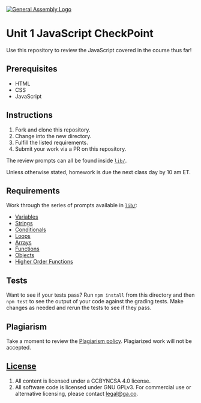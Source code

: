 [![General Assembly Logo](https://camo.githubusercontent.com/1a91b05b8f4d44b5bbfb83abac2b0996d8e26c92/687474703a2f2f692e696d6775722e636f6d2f6b6538555354712e706e67)](https://generalassemb.ly/education/web-development-immersive)

# Unit 1 JavaScript CheckPoint

Use this repository to review the JavaScript covered in the course thus far!

## Prerequisites

- HTML
- CSS
- JavaScript

## Instructions

1. Fork and clone this repository.
1. Change into the new directory.
1. Fulfill the listed requirements.
1. Submit your work via a PR on this repository.

The review prompts can all be found inside [`lib/`](lib/).

Unless otherwise stated, homework is due the next class day by 10 am ET.

## Requirements

Work through the series of prompts available in [`lib/`](lib/):

- [Variables](lib/variables.js)
- [Strings](lib/strings.js)
- [Conditionals](lib/conditionals.js)
- [Loops](lib/loops.js)
- [Arrays](lib/arrays.js)
- [Functions](lib/functions.js)
- [Objects](lib/objects.js)
- [Higher Order Functions](lib/hof.js)

## Tests

Want to see if your tests pass? Run `npm install` from this directory and then `npm test` to see the output of your code against the grading tests. Make changes as needed and rerun the tests to see if they pass.

## Plagiarism

Take a moment to review the [Plagiarism policy](https://git.generalassemb.ly/DC-WDI/Administrative/blob/master/plagiarism.md). Plagiarized work will not be accepted.

## [License](LICENSE)

1.  All content is licensed under a CC­BY­NC­SA 4.0 license.
1.  All software code is licensed under GNU GPLv3. For commercial use or
    alternative licensing, please contact legal@ga.co.
